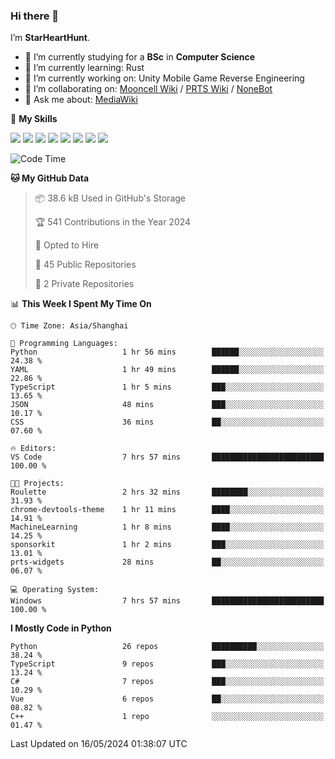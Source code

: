 ### Hi there 👋

I’m **StarHeartHunt**.

- 🏫 I’m currently studying for a **BSc** in **Computer Science**
- 🌱 I’m currently learning: Rust
- 🔭 I’m currently working on: Unity Mobile Game Reverse Engineering
- 👯 I’m collaborating on: [Mooncell Wiki](https://fgo.wiki/) / [PRTS Wiki](http://prts.wiki/) / [NoneBot](https://github.com/nonebot)
- 💬 Ask me about: [MediaWiki](https://www.mediawiki.org)

🌟 **My Skills**

![](https://img.shields.io/badge/-Python-3e74a2?style=flat-square&logo=Python&logoColor=fff)
![](https://img.shields.io/badge/-Node.js-339933?style=flat-square&logo=node.js&logoColor=fff)
![](https://img.shields.io/badge/-Vue-4fc08d?style=flat-square&logo=vue.js&logoColor=fff)
![](https://img.shields.io/badge/-React-2d98ce?style=flat-square&logo=React&logoColor=fff)
![](https://img.shields.io/badge/-TypeScript-3178C6?style=flat-square&logo=TypeScript&logoColor=fff)
![](https://img.shields.io/badge/-Docker-2496ED?style=flat-square&logo=Docker&logoColor=fff)
![](https://img.shields.io/badge/-Linux-000000?style=flat-square&logo=Linux&logoColor=fff)
![](https://img.shields.io/badge/-Dotnet-512bd4?style=flat-square&logo=.net&logoColor=fff)

<!--START_SECTION:waka-->
![Code Time](http://img.shields.io/badge/Code%20Time-1%2C016%20hrs%2015%20mins-blue)

**🐱 My GitHub Data** 

> 📦 38.6 kB Used in GitHub's Storage 
 > 
> 🏆 541 Contributions in the Year 2024
 > 
> 💼 Opted to Hire
 > 
> 📜 45 Public Repositories 
 > 
> 🔑 2 Private Repositories 
 > 
📊 **This Week I Spent My Time On** 

```text
🕑︎ Time Zone: Asia/Shanghai

💬 Programming Languages: 
Python                   1 hr 56 mins        ██████░░░░░░░░░░░░░░░░░░░   24.38 % 
YAML                     1 hr 49 mins        ██████░░░░░░░░░░░░░░░░░░░   22.86 % 
TypeScript               1 hr 5 mins         ███░░░░░░░░░░░░░░░░░░░░░░   13.65 % 
JSON                     48 mins             ███░░░░░░░░░░░░░░░░░░░░░░   10.17 % 
CSS                      36 mins             ██░░░░░░░░░░░░░░░░░░░░░░░   07.60 % 

🔥 Editors: 
VS Code                  7 hrs 57 mins       █████████████████████████   100.00 % 

🐱‍💻 Projects: 
Roulette                 2 hrs 32 mins       ████████░░░░░░░░░░░░░░░░░   31.93 % 
chrome-devtools-theme    1 hr 11 mins        ████░░░░░░░░░░░░░░░░░░░░░   14.91 % 
MachineLearning          1 hr 8 mins         ████░░░░░░░░░░░░░░░░░░░░░   14.25 % 
sponsorkit               1 hr 2 mins         ███░░░░░░░░░░░░░░░░░░░░░░   13.01 % 
prts-widgets             28 mins             ██░░░░░░░░░░░░░░░░░░░░░░░   06.07 % 

💻 Operating System: 
Windows                  7 hrs 57 mins       █████████████████████████   100.00 % 
```

**I Mostly Code in Python** 

```text
Python                   26 repos            ██████████░░░░░░░░░░░░░░░   38.24 % 
TypeScript               9 repos             ███░░░░░░░░░░░░░░░░░░░░░░   13.24 % 
C#                       7 repos             ███░░░░░░░░░░░░░░░░░░░░░░   10.29 % 
Vue                      6 repos             ██░░░░░░░░░░░░░░░░░░░░░░░   08.82 % 
C++                      1 repo              ░░░░░░░░░░░░░░░░░░░░░░░░░   01.47 % 
```




 Last Updated on 16/05/2024 01:38:07 UTC
<!--END_SECTION:waka-->
